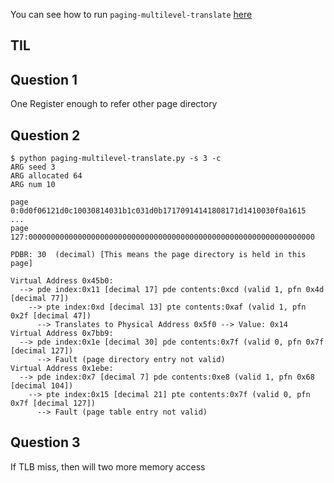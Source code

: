 You can see how to run `paging-multilevel-translate` [here](https://github.com/remzi-arpacidusseau/ostep-homework/tree/master/vm-smalltables)

## TIL

## Question 1

One Register enough to refer other page directory 

## Question 2

```shell
$ python paging-multilevel-translate.py -s 3 -c
ARG seed 3
ARG allocated 64
ARG num 10

page   0:0d0f06121d0c10030814031b1c031d0b17170914141808171d1410030f0a1615
...
page 127:0000000000000000000000000000000000000000000000000000000000000000

PDBR: 30  (decimal) [This means the page directory is held in this page]

Virtual Address 0x45b0:
  --> pde index:0x11 [decimal 17] pde contents:0xcd (valid 1, pfn 0x4d [decimal 77])
    --> pte index:0xd [decimal 13] pte contents:0xaf (valid 1, pfn 0x2f [decimal 47])
      --> Translates to Physical Address 0x5f0 --> Value: 0x14
Virtual Address 0x7bb9:
  --> pde index:0x1e [decimal 30] pde contents:0x7f (valid 0, pfn 0x7f [decimal 127])
      --> Fault (page directory entry not valid)
Virtual Address 0x1ebe:
  --> pde index:0x7 [decimal 7] pde contents:0xe8 (valid 1, pfn 0x68 [decimal 104])
    --> pte index:0x15 [decimal 21] pte contents:0x7f (valid 0, pfn 0x7f [decimal 127])
      --> Fault (page table entry not valid)
```

## Question 3

If TLB miss, then will two more memory access 